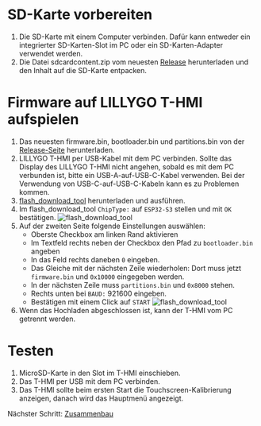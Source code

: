 # SD-Karte vorbereiten

1. Die SD-Karte mit einem Computer verbinden. Dafür kann entweder ein integrierter SD-Karten-Slot im PC oder ein SD-Karten-Adapter verwendet werden.
2. Die Datei sdcardcontent.zip vom neuesten [Release](https://github.com/Dakkaron/T-HMI-PEPmonitor/releases) herunterladen und den Inhalt auf die SD-Karte entpacken.

# Firmware auf LILLYGO T-HMI aufspielen

1. Das neuesten firmware.bin, bootloader.bin und partitions.bin von der [Release-Seite](https://github.com/Dakkaron/T-HMI-PEPmonitor/releases) herunterladen.
1. LILLYGO T-HMI per USB-Kabel mit dem PC verbinden. Sollte das Display des LILLYGO T-HMI nicht angehen, sobald es mit dem PC verbunden ist, bitte ein USB-A-auf-USB-C-Kabel verwenden. Bei der Verwendung von USB-C-auf-USB-C-Kabeln kann es zu Problemen kommen.
2. [flash_download_tool](https://dl.espressif.com/public/flash_download_tool.zip) herunterladen und ausführen.
3. Im flash_download_tool `ChipType:` auf `ESP32-S3` stellen und mit `OK` bestätigen.
![flash_download_tool](https://raw.githubusercontent.com/Dakkaron/T-HMI-PEPmonitor/refs/heads/main/docs/images/flashdownloadtool1.png)
4. Auf der zweiten Seite folgende Einstellungen auswählen:
   * Oberste Checkbox am linken Rand aktivieren
   * Im Textfeld rechts neben der Checkbox den Pfad zu `bootloader.bin` angeben
   * In das Feld rechts daneben `0` eingeben.
   * Das Gleiche mit der nächsten Zeile wiederholen: Dort muss jetzt `firmware.bin` und `0x10000` eingegeben werden.
   * In der nächsten Zeile muss `partitions.bin` und `0x8000` stehen.
   * Rechts unten bei `BAUD:` 921600 eingeben.
   * Bestätigen mit einem Click auf `START`
![flash_download_tool](https://raw.githubusercontent.com/Dakkaron/T-HMI-PEPmonitor/refs/heads/main/docs/images/flashdownloadtool2.png)
5. Wenn das Hochladen abgeschlossen ist, kann der T-HMI vom PC getrennt werden.

# Testen

1. MicroSD-Karte in den Slot im T-HMI einschieben.
2. Das T-HMI per USB mit dem PC verbinden.
3. Das T-HMI sollte beim ersten Start die Touchscreen-Kalibrierung anzeigen, danach wird das Hauptmenü angezeigt.

Nächster Schritt: [Zusammenbau](Assembly_de.md)
